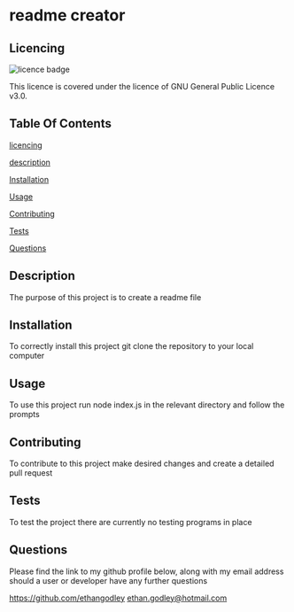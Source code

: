 # readme creator 

## Licencing
![licence badge](https://img.shields.io/badge/licence-GNU%20General%20Public%20Licence%20v3.0-brightgreen) 
 
This licence is covered under the licence of GNU General Public Licence v3.0. 

## Table Of Contents
[licencing](#Licencing) 

[description](#Description) 

[Installation](#Installation) 

[Usage](#Usage) 

[Contributing](#Contributing) 

[Tests](#Tests) 

[Questions](#Questions) 

## Description
The purpose of this project is to create a readme file 

## Installation
To correctly install this project git clone the repository to your local computer 

## Usage
To use this project run node index.js in the relevant directory and follow the prompts 

## Contributing 
To contribute to this project make desired changes and create a detailed pull request 

## Tests
To test the project there are currently no testing programs in place 
 
## Questions 
Please find the link to my github profile below, along with my email address should a user or developer have any further questions 

https://github.com/ethangodley ethan.godley@hotmail.com
